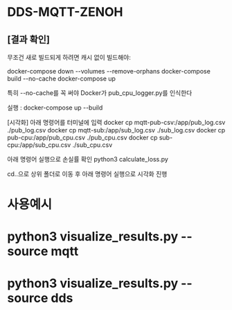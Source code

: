 # DDS-MQTT-ZENOH

## [결과 확인]

무조건 새로 빌드되게 하려면 캐시 없이 빌드해야:

docker-compose down --volumes --remove-orphans
docker-compose build --no-cache
docker-compose up

특히 --no-cache를 꼭 써야 Docker가 pub_cpu_logger.py를 인식한다

실행 : docker-compose up --build

[시각화]
아래 명령어를 터미널에 입력
docker cp mqtt-pub-csv:/app/pub_log.csv ./pub_log.csv 
docker cp mqtt-sub:/app/sub_log.csv ./sub_log.csv 
docker cp pub-cpu:/app/pub_cpu.csv ./pub_cpu.csv 
docker cp sub-cpu:/app/sub_cpu.csv ./sub_cpu.csv

아래 명령어 실행으로 손실률 확인
python3 calculate_loss.py

cd..으로 상위 폴더로 이동 후
아래 명령어 실행으로 시각화 진행
# 사용예시
# python3 visualize_results.py --source mqtt
# python3 visualize_results.py --source dds
